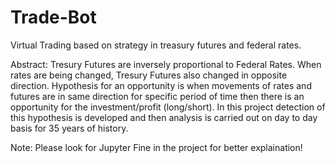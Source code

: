 # Trade-Bot
Virtual Trading based on strategy in treasury futures and federal rates.


Abstract:
Tresury Futures are inversely proportional to Federal Rates. When rates are being changed, Tresury Futures also changed in opposite direction. Hypothesis for an opportunity is when movements of rates and futures are in same direction for specific period of time then there is an opportunity for the investment/profit (long/short). In this project detection of this hypothesis is developed and then analysis is carried out on day to day basis for 35 years of history.

Note: Please look for Jupyter Fine in the project for better explaination!
